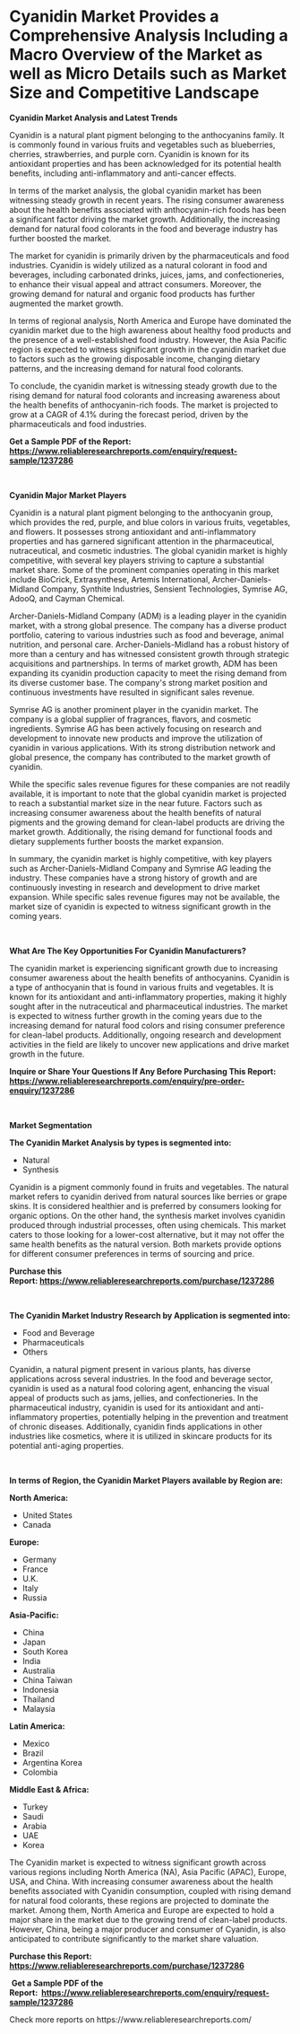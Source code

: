 <p><h1>Cyanidin Market Provides a Comprehensive Analysis Including a Macro Overview of the Market as well as Micro Details such as Market Size and Competitive Landscape</h1></p><p><strong>Cyanidin Market Analysis and Latest Trends</strong></p>
<p><p>Cyanidin is a natural plant pigment belonging to the anthocyanins family. It is commonly found in various fruits and vegetables such as blueberries, cherries, strawberries, and purple corn. Cyanidin is known for its antioxidant properties and has been acknowledged for its potential health benefits, including anti-inflammatory and anti-cancer effects.</p><p>In terms of the market analysis, the global cyanidin market has been witnessing steady growth in recent years. The rising consumer awareness about the health benefits associated with anthocyanin-rich foods has been a significant factor driving the market growth. Additionally, the increasing demand for natural food colorants in the food and beverage industry has further boosted the market.</p><p>The market for cyanidin is primarily driven by the pharmaceuticals and food industries. Cyanidin is widely utilized as a natural colorant in food and beverages, including carbonated drinks, juices, jams, and confectioneries, to enhance their visual appeal and attract consumers. Moreover, the growing demand for natural and organic food products has further augmented the market growth.</p><p>In terms of regional analysis, North America and Europe have dominated the cyanidin market due to the high awareness about healthy food products and the presence of a well-established food industry. However, the Asia Pacific region is expected to witness significant growth in the cyanidin market due to factors such as the growing disposable income, changing dietary patterns, and the increasing demand for natural food colorants.</p><p>To conclude, the cyanidin market is witnessing steady growth due to the rising demand for natural food colorants and increasing awareness about the health benefits of anthocyanin-rich foods. The market is projected to grow at a CAGR of 4.1% during the forecast period, driven by the pharmaceuticals and food industries.</p></p>
<p><strong>Get a Sample PDF of the Report:&nbsp; <a href="https://www.reliableresearchreports.com/enquiry/request-sample/1237286">https://www.reliableresearchreports.com/enquiry/request-sample/1237286</a></strong></p>
<p>&nbsp;</p>
<p><strong>Cyanidin Major Market Players</strong></p>
<p><p>Cyanidin is a natural plant pigment belonging to the anthocyanin group, which provides the red, purple, and blue colors in various fruits, vegetables, and flowers. It possesses strong antioxidant and anti-inflammatory properties and has garnered significant attention in the pharmaceutical, nutraceutical, and cosmetic industries. The global cyanidin market is highly competitive, with several key players striving to capture a substantial market share. Some of the prominent companies operating in this market include BioCrick, Extrasynthese, Artemis International, Archer-Daniels-Midland Company, Synthite Industries, Sensient Technologies, Symrise AG, AdooQ, and Cayman Chemical.</p><p>Archer-Daniels-Midland Company (ADM) is a leading player in the cyanidin market, with a strong global presence. The company has a diverse product portfolio, catering to various industries such as food and beverage, animal nutrition, and personal care. Archer-Daniels-Midland has a robust history of more than a century and has witnessed consistent growth through strategic acquisitions and partnerships. In terms of market growth, ADM has been expanding its cyanidin production capacity to meet the rising demand from its diverse customer base. The company's strong market position and continuous investments have resulted in significant sales revenue.</p><p>Symrise AG is another prominent player in the cyanidin market. The company is a global supplier of fragrances, flavors, and cosmetic ingredients. Symrise AG has been actively focusing on research and development to innovate new products and improve the utilization of cyanidin in various applications. With its strong distribution network and global presence, the company has contributed to the market growth of cyanidin.</p><p>While the specific sales revenue figures for these companies are not readily available, it is important to note that the global cyanidin market is projected to reach a substantial market size in the near future. Factors such as increasing consumer awareness about the health benefits of natural pigments and the growing demand for clean-label products are driving the market growth. Additionally, the rising demand for functional foods and dietary supplements further boosts the market expansion.</p><p>In summary, the cyanidin market is highly competitive, with key players such as Archer-Daniels-Midland Company and Symrise AG leading the industry. These companies have a strong history of growth and are continuously investing in research and development to drive market expansion. While specific sales revenue figures may not be available, the market size of cyanidin is expected to witness significant growth in the coming years.</p></p>
<p>&nbsp;</p>
<p><strong>What Are The Key Opportunities For Cyanidin Manufacturers?</strong></p>
<p><p>The cyanidin market is experiencing significant growth due to increasing consumer awareness about the health benefits of anthocyanins. Cyanidin is a type of anthocyanin that is found in various fruits and vegetables. It is known for its antioxidant and anti-inflammatory properties, making it highly sought after in the nutraceutical and pharmaceutical industries. The market is expected to witness further growth in the coming years due to the increasing demand for natural food colors and rising consumer preference for clean-label products. Additionally, ongoing research and development activities in the field are likely to uncover new applications and drive market growth in the future.</p></p>
<p><strong>Inquire or Share Your Questions If Any Before Purchasing This Report: <a href="https://www.reliableresearchreports.com/enquiry/pre-order-enquiry/1237286">https://www.reliableresearchreports.com/enquiry/pre-order-enquiry/1237286</a></strong></p>
<p>&nbsp;</p>
<p><strong>Market Segmentation</strong></p>
<p><strong>The Cyanidin Market Analysis by types is segmented into:</strong></p>
<p><ul><li>Natural</li><li>Synthesis</li></ul></p>
<p><p>Cyanidin is a pigment commonly found in fruits and vegetables. The natural market refers to cyanidin derived from natural sources like berries or grape skins. It is considered healthier and is preferred by consumers looking for organic options. On the other hand, the synthesis market involves cyanidin produced through industrial processes, often using chemicals. This market caters to those looking for a lower-cost alternative, but it may not offer the same health benefits as the natural version. Both markets provide options for different consumer preferences in terms of sourcing and price.</p></p>
<p><strong>Purchase this Report:&nbsp;<a href="https://www.reliableresearchreports.com/purchase/1237286">https://www.reliableresearchreports.com/purchase/1237286</a></strong></p>
<p>&nbsp;</p>
<p><strong>The Cyanidin Market Industry Research by Application is segmented into:</strong></p>
<p><ul><li>Food and Beverage</li><li>Pharmaceuticals</li><li>Others</li></ul></p>
<p><p>Cyanidin, a natural pigment present in various plants, has diverse applications across several industries. In the food and beverage sector, cyanidin is used as a natural food coloring agent, enhancing the visual appeal of products such as jams, jellies, and confectioneries. In the pharmaceutical industry, cyanidin is used for its antioxidant and anti-inflammatory properties, potentially helping in the prevention and treatment of chronic diseases. Additionally, cyanidin finds applications in other industries like cosmetics, where it is utilized in skincare products for its potential anti-aging properties.</p></p>
<p>&nbsp;</p>
<p><strong>In terms of Region, the Cyanidin Market Players available by Region are:</strong></p>
<p>
    <p> <strong> North America: </strong>
        <ul>
            <li>United States</li>
            <li>Canada</li>
        </ul>
        </p> 
    <p> <strong> Europe: </strong>
        <ul>
            <li>Germany</li>
            <li>France</li>
            <li>U.K.</li>
            <li>Italy</li>
            <li>Russia</li>
        </ul>
        </p> 
    <p> <strong> Asia-Pacific: </strong>
        <ul>
            <li>China</li>
            <li>Japan</li>
            <li>South Korea</li>
            <li>India</li>
            <li>Australia</li>
            <li>China Taiwan</li>
            <li>Indonesia</li>
            <li>Thailand</li>
            <li>Malaysia</li>
        </ul>
        </p> 
    <p> <strong> Latin America: </strong>
        <ul>
            <li>Mexico</li>
            <li>Brazil</li>
            <li>Argentina Korea</li>
            <li>Colombia</li>
        </ul>
        </p> 
    <p> <strong> Middle East & Africa: </strong>
        <ul>
            <li>Turkey</li>
            <li>Saudi</li>
            <li>Arabia</li>
            <li>UAE</li>
            <li>Korea</li>
        </ul>
    </p>
    </p>
<p><p>The Cyanidin market is expected to witness significant growth across various regions including North America (NA), Asia Pacific (APAC), Europe, USA, and China. With increasing consumer awareness about the health benefits associated with Cyanidin consumption, coupled with rising demand for natural food colorants, these regions are projected to dominate the market. Among them, North America and Europe are expected to hold a major share in the market due to the growing trend of clean-label products. However, China, being a major producer and consumer of Cyanidin, is also anticipated to contribute significantly to the market share valuation.</p></p>
<p><strong>Purchase this Report: <a href="https://www.reliableresearchreports.com/purchase/1237286">https://www.reliableresearchreports.com/purchase/1237286</a></strong></p>
<p>&nbsp;<strong>Get a Sample PDF of the Report:&nbsp;&nbsp;<a href="https://www.reliableresearchreports.com/enquiry/request-sample/1237286">https://www.reliableresearchreports.com/enquiry/request-sample/1237286</a></strong></p>
<p><strong></strong></p>
<p>Check more reports on https://www.reliableresearchreports.com/</p>